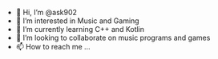 - 👋 Hi, I’m @ask902
- 👀 I’m interested in Music and Gaming
- 🌱 I’m currently learning C++ and Kotlin
- 💞️ I’m looking to collaborate on music programs and games
- 📫 How to reach me ...

<!---
ask902/ask902 is a ✨ special ✨ repository because its `README.md` (this file) appears on your GitHub profile.
You can click the Preview link to take a look at your changes.
--->
